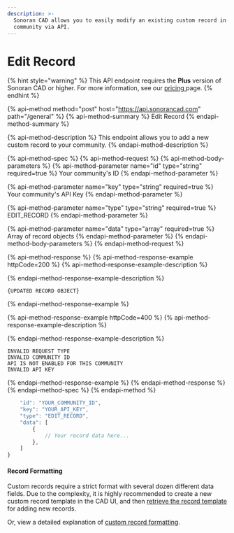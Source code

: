 ```yaml
---
description: >-
  Sonoran CAD allows you to easily modify an existing custom record in your
  community via API.
---
```


# Edit Record

{% hint style="warning" %}
This API endpoint requires the **Plus** version of Sonoran CAD or higher. For more information, see our [pricing ](../../../../pricing/faq/)page.
{% endhint %}

{% api-method method="post" host="https://api.sonorancad.com" path="/general" %}
{% api-method-summary %}
Edit Record
{% endapi-method-summary %}

{% api-method-description %}
This endpoint allows you to add a new custom record to your community.
{% endapi-method-description %}

{% api-method-spec %}
{% api-method-request %}
{% api-method-body-parameters %}
{% api-method-parameter name="id" type="string" required=true %}
Your community's ID
{% endapi-method-parameter %}

{% api-method-parameter name="key" type="string" required=true %}
Your community's API Key
{% endapi-method-parameter %}

{% api-method-parameter name="type" type="string" required=true %}
EDIT\_RECORD
{% endapi-method-parameter %}

{% api-method-parameter name="data" type="array" required=true %}
Array of record objects
{% endapi-method-parameter %}
{% endapi-method-body-parameters %}
{% endapi-method-request %}

{% api-method-response %}
{% api-method-response-example httpCode=200 %}
{% api-method-response-example-description %}

{% endapi-method-response-example-description %}

```
{UPDATED RECORD OBJECT}
```
{% endapi-method-response-example %}

{% api-method-response-example httpCode=400 %}
{% api-method-response-example-description %}

{% endapi-method-response-example-description %}

```
INVALID REQUEST TYPE
INVALID COMMUNITY ID
API IS NOT ENABLED FOR THIS COMMUNITY
INVALID API KEY
```
{% endapi-method-response-example %}
{% endapi-method-response %}
{% endapi-method-spec %}
{% endapi-method %}

```javascript
    "id": "YOUR_COMMUNITY_ID",
    "key": "YOUR_API_KEY",
    "type": "EDIT_RECORD",
    "data": [
        {
            // Your record data here...
        },
    ]
}
```

#### Record Formatting

Custom records require a strict format with several dozen different data fields. Due to the complexity, it is highly recommended to create a new custom record template in the CAD UI, and then [retrieve the record template](get-record-template.md) for adding new records.

Or, view a detailed explanation of [custom record formatting](get-record-template.md). 

